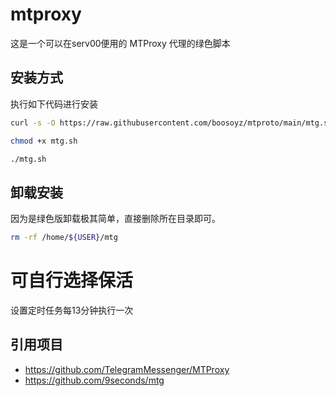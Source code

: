 
# mtproxy

这是一个可以在serv00便用的 MTProxy 代理的绿色脚本

## 安装方式

执行如下代码进行安装

```bash
curl -s -O https://raw.githubusercontent.com/boosoyz/mtproto/main/mtg.sh

chmod +x mtg.sh

./mtg.sh
```

## 卸载安装

因为是绿色版卸载极其简单，直接删除所在目录即可。

```bash
rm -rf /home/${USER}/mtg
```

# 可自行选择保活

设置定时任务每13分钟执行一次


## 引用项目

- <https://github.com/TelegramMessenger/MTProxy>
- <https://github.com/9seconds/mtg>
